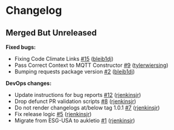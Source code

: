 # Changelog

## Merged But Unreleased

**Fixed bugs:**

- Fixing Code Climate Links [#15](https://github.com/aukletio/Auklet-Agent-Python/pull/15) ([bleib1dj](https://github.com/bleib1dj))
- Pass Correct Context to MQTT Constructor [#9](https://github.com/aukletio/Auklet-Agent-Python/pull/9) ([tylerwiersing](https://github.com/tylerwiersing))
- Bumping requests package version [#2](https://github.com/aukletio/Auklet-Agent-Python/pull/2) ([bleib1dj](https://github.com/bleib1dj))

**DevOps changes:**

- Update instructions for bug reports [#12](https://github.com/aukletio/Auklet-Agent-Python/pull/12) ([rjenkinsjr](https://github.com/rjenkinsjr))
- Drop defunct PR validation scripts [#8](https://github.com/aukletio/Auklet-Agent-Python/pull/8) ([rjenkinsjr](https://github.com/rjenkinsjr))
- Do not render changelogs at/below tag 1.0.1 [#7](https://github.com/aukletio/Auklet-Agent-Python/pull/7) ([rjenkinsjr](https://github.com/rjenkinsjr))
- Fix release logic [#5](https://github.com/aukletio/Auklet-Agent-Python/pull/5) ([rjenkinsjr](https://github.com/rjenkinsjr))
- Migrate from ESG-USA to aukletio [#1](https://github.com/aukletio/Auklet-Agent-Python/pull/1) ([rjenkinsjr](https://github.com/rjenkinsjr))
